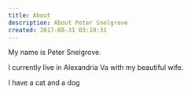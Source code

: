 ```yaml
---
title: About
description: About Peter Snelgrove
created: 2017-08-31 03:19:31
---
```


My name is Peter Snelgrove.

I currently live in Alexandria Va with my beautiful wife.

I have a cat and a dog
